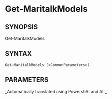 ﻿---
external help file: powershai-help.xml
schema: 2.0.0
powershai: true
---

# Get-MaritalkModels

## SYNOPSIS <!--!= @#Synop !-->
Get-MaritalkModels

## SYNTAX <!--!= @#Syntax !-->

```
Get-MaritalkModels [<CommonParameters>]
```

## PARAMETERS <!--!= @#Params !-->


<!--PowershaiAiDocBlockStart-->
_Automatically translated using PowershAI and AI
_
<!--PowershaiAiDocBlockEnd-->
